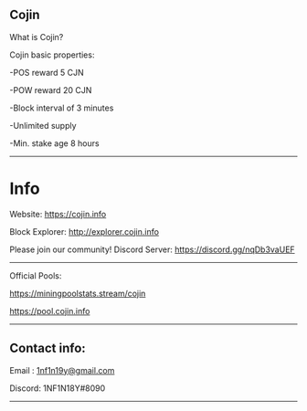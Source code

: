 Cojin
---------------------------------------------------------------------------------------------------------------------------------------------------------------------------------

What is Cojin?


Cojin basic properties:

-POS reward 5 CJN

-POW reward 20 CJN

-Block interval of 3 minutes

-Unlimited supply

-Min. stake age 8 hours

-----------------------------------------------------------------------------------------------------------------------------------------------------------------------------------
Info
====
Website: https://cojin.info

Block Explorer: http://explorer.cojin.info

Please join our community!
Discord Server: https://discord.gg/nqDb3vaUEF

---------------
Official Pools:

https://miningpoolstats.stream/cojin

https://pool.cojin.info

------------------------------------------------------------------------
Contact info:
-------
Email : 1nf1n19y@gmail.com

Discord: 1NF1N18Y#8090

---------------







